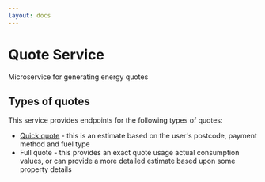 ```yaml
---
layout: docs
---
```


# Quote Service
Microservice for generating energy quotes

## Types of quotes
This service provides endpoints for the following types of quotes:

* [Quick quote](quick-quote) - this is an estimate based on the user's postcode, payment method and fuel type
* Full quote - this provides an exact quote usage actual consumption values, or can provide a more detailed estimate based upon some property details